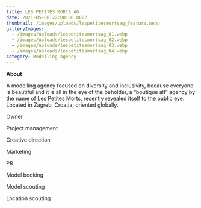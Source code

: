 ```yaml
---
title: LES PETITES MORTS AG
date: 2021-05-08T22:00:00.000Z
thumbnail: /images/uploads/lespetitesmortsag_feature.webp
galleryImages:
  - /images/uploads/lespetitesmortsag_01.webp
  - /images/uploads/lespetitesmortsag_02.webp
  - /images/uploads/lespetitesmortsag_03.webp
  - /images/uploads/lespetitesmortsag_04.webp
category: Modelling agency
---
```

**About** 

A modelling agency focused on diversity and inclusivity, because everyone is beautiful and it is all in the eye of the beholder, a “boutique alt” agency by the name of Les Petites Morts, recently revealed itself to the public eye. Located in Zagreb, Croatia; oriented globally. 

Owner

Project management

Creative direction

Marketing

PR

Model booking

Model scouting

Location scouting